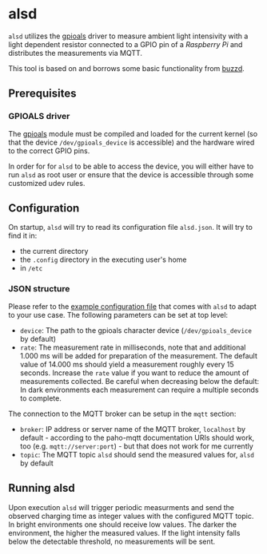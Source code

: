 # alsd

`alsd` utilizes the [gpioals](https://github.com/axkg/gpioals) driver to measure ambient light intensivity with a light dependent resistor connected to a GPIO pin of a *Raspberry Pi* and distributes the measurements via MQTT.

This tool is based on and borrows some basic functionality from [buzzd](https://github.com/axkg/buzzd).

## Prerequisites

### GPIOALS driver

The [gpioals](https://github.com/axkg/gpioals) module must be compiled and loaded for the current kernel (so that the device `/dev/gpioals_device` is accessible) and the hardware wired to the correct GPIO pins.

In order for for `alsd` to be able to access the device, you will either have to run `alsd` as root user or ensure that the device is accessible through some customized udev rules.

## Configuration

On startup, `alsd` will try to read its configuration file `alsd.json`. It will try to find it in:

* the current directory
* the `.config` directory in the executing user's home
* in `/etc`

### JSON structure

Please refer to the [example configuration file](alsd.json) that comes with `alsd` to adapt to your use case. The following parameters can be set at top level:

* `device`: The path to the gpioals character device (`/dev/gpioals_device` by default)
* `rate`: The measurement rate in milliseconds, note that and additional 1.000 ms will be added for preparation of the measurement. The default value of 14.000 ms should yield a measurement roughly every 15 seconds. Increase the `rate` value if you want to reduce the amount of measurements collected. Be careful when decreasing below the default: In dark environments each measurement can require a multiple seconds to complete.

The connection to the MQTT broker can be setup in the `mqtt` section:

* `broker`: IP address or server name of the MQTT broker, `localhost` by default - according to the paho-mqtt documentation URIs should work, too (e.g. `mqtt://server:port`) - but that does not work for me currently
* `topic`: The MQTT topic `alsd` should send the measured values for, `alsd` by default

## Running alsd

Upon execution `alsd` will trigger periodic measurments and send the observed charging time as integer values with the configured MQTT topic. In bright environments one should receive low values. The darker the environment, the higher the measured values. If the light intensity falls below the detectable threshold, no measurements will be sent.
